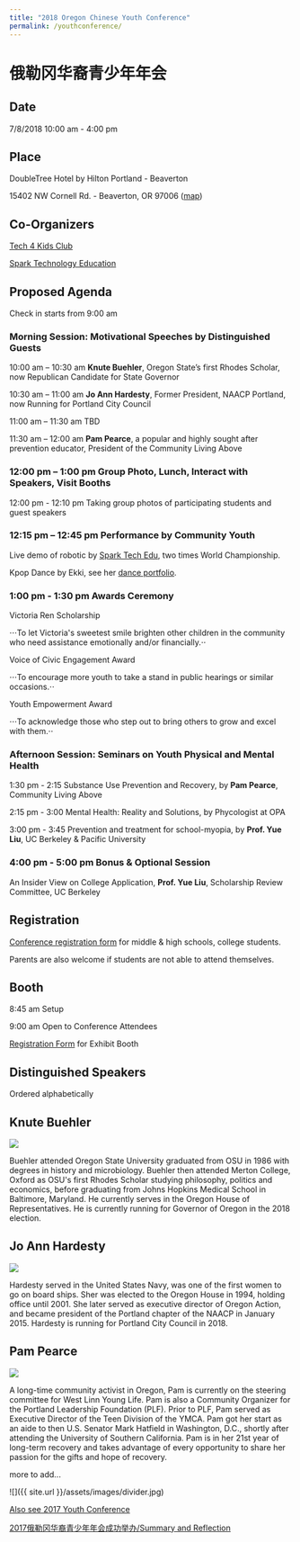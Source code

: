 ```yaml
---
title: "2018 Oregon Chinese Youth Conference"
permalink: /youthconference/
---
```


# 俄勒冈华裔青少年年会

## Date

7/8/2018 10:00 am - 4:00 pm

## Place

DoubleTree Hotel by Hilton Portland - Beaverton

15402 NW Cornell Rd. - Beaverton, OR 97006 ([map](https://goo.gl/maps/XNov3hTvDTN2))

## Co-Organizers

[Tech 4 Kids Club](http://www.tech4kidsclub.org/)

[Spark Technology Education](http://www.sparkteched.org/)

## Proposed Agenda

Check in starts from 9:00 am

### Morning Session: Motivational Speeches by Distinguished Guests

10:00 am – 10:30 am	**Knute Buehler**, Oregon State’s first Rhodes Scholar, now Republican Candidate for State Governor

10:30 am – 11:00 am	**Jo Ann Hardesty**, Former President, NAACP Portland, now Running for Portland City Council

11:00 am – 11:30 am TBD

11:30 am – 12:00 am	**Pam Pearce**, a popular and highly sought after prevention educator, President of the Community Living Above

### 12:00 pm – 1:00 pm Group Photo, Lunch, Interact with Speakers, Visit Booths

12:00 pm - 12:10 pm Taking group photos of participating students and guest speakers

### 12:15 pm – 12:45 pm Performance by Community Youth

Live demo of robotic by [Spark Tech Edu](http://www.sparkteched.org/), two times World Championship.

Kpop Dance by Ekki, see her [dance portfolio](https://www.instagram.com/yvnnnl/).

### 1:00 pm - 1:30 pm Awards Ceremony

Victoria Ren Scholarship

⋅⋅⋅To let Victoria's sweetest smile brighten other children in the community who need assistance emotionally and/or financially.⋅⋅

Voice of Civic Engagement Award

⋅⋅⋅To encourage more youth to take a stand in public hearings or similar occasions.⋅⋅

Youth Empowerment Award

⋅⋅⋅To acknowledge those who step out to bring others to grow and excel with them.⋅⋅

### Afternoon Session: Seminars on Youth Physical and Mental Health

1:30 pm - 2:15 Substance Use Prevention and Recovery, by **Pam Pearce**, Community Living Above

2:15 pm - 3:00 Mental Health: Reality and Solutions, by Phycologist at OPA

3:00 pm - 3:45 Prevention and treatment for school-myopia, by **Prof. Yue Liu**, UC Berkeley & Pacific University

### 4:00 pm - 5:00 pm Bonus & Optional Session

An Insider View on College Application, **Prof. Yue Liu**, Scholarship Review Committee, UC Berkeley

## Registration

[Conference registration form](https://docs.google.com/forms/d/e/1FAIpQLSfP5DP8rN05m37MoZ2fE5m5kj-8EXcmz72JbVP5g3L6TqMkrA/viewform?c=0&w=1) for middle & high schools, college students.

Parents are also welcome if students are not able to attend themselves.

## Booth

8:45 am Setup

9:00 am Open to Conference Attendees

[Registration Form](https://docs.google.com/forms/d/e/1FAIpQLScIhWP3pUAZuqBXZYI3DzgLtV-oWuts6jaLunIfuPR-wFoqUw/viewform?c=0&w=1) for Exhibit Booth

## Distinguished Speakers

Ordered alphabetically

## Knute Buehler
<p><img src="/assets/images/activities/Knute_buehler.jpg"></p>
Buehler attended Oregon State University graduated from OSU in 1986 with degrees in history and microbiology. Buehler then attended Merton College, Oxford as OSU's first Rhodes Scholar studying philosophy, politics and economics, before graduating from Johns Hopkins Medical School in Baltimore, Maryland. He currently serves in the Oregon House of Representatives. He is currently running for Governor of Oregon in the 2018 election.

## Jo Ann Hardesty
<p><img src="/assets/images/activities/JoAnn_Hardesty2.jpeg"></p>
Hardesty served in the United States Navy, was one of the first women to go on board ships. Sher was elected to the Oregon House in 1994, holding office until 2001. She later served as executive director of Oregon Action, and became president of the Portland chapter of the NAACP in January 2015. Hardesty is running for Portland City Council in 2018.

## Pam Pearce
<p><img src="/assets/images/activities/PamPearce.jpg"></p>
A long-time community activist in Oregon, Pam is currently on the steering committee for West Linn Young Life.  Pam is also a Community Organizer for the Portland Leadership Foundation (PLF). Prior to PLF, Pam served as Executive Director of the Teen Division of the YMCA. Pam got her start as an aide to then U.S. Senator Mark Hatfield in Washington, D.C., shortly after attending the University of Southern California. Pam is in her 21st year of long-term recovery and takes advantage of every opportunity to share her passion for the gifts and hope of recovery.

more to add...

![]({{ site.url }}/assets/images/divider.jpg)

[Also see 2017 Youth Conference](http://pdxchinese.org/youthconference/youth_conference_2017/)

[2017俄勒冈华裔青少年年会成功举办/Summary and Reflection](http://pdxchinese.org/youth-conference/)
